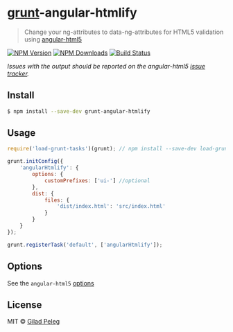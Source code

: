 # [grunt](https://github.com/gruntjs/grunt)-angular-htmlify

> Change your ng-attributes to data-ng-attributes for HTML5 validation using [angular-html5](https://github.com/pgilad/angular-html5)

[![NPM Version](http://img.shields.io/npm/v/grunt-angular-htmlify.svg?style=flat)](https://npmjs.org/package/grunt-angular-htmlify)
[![NPM Downloads](http://img.shields.io/npm/dm/grunt-angular-htmlify.svg?style=flat)](https://npmjs.org/package/grunt-angular-htmlify)
[![Build Status](http://img.shields.io/travis/pgilad/grunt-angular-htmlify.svg?style=flat)](https://travis-ci.org/pgilad/grunt-angular-htmlify)

*Issues with the output should be reported on the angular-html5 [issue tracker](https://github.com/pgilad/angular-html5/issues).*

## Install

```sh
$ npm install --save-dev grunt-angular-htmlify
```

## Usage

```js
require('load-grunt-tasks')(grunt); // npm install --save-dev load-grunt-tasks

grunt.initConfig({
    'angularHtmlify': {
        options: {
            customPrefixes: ['ui-'] //optional
        },
        dist: {
            files: {
                'dist/index.html': 'src/index.html'
            }
        }
    }
});

grunt.registerTask('default', ['angularHtmlify']);
```

## Options

See the `angular-html5` [options](https://github.com/pgilad/angular-html5#api)

## License

MIT © [Gilad Peleg](https://github.com/pgilad)

